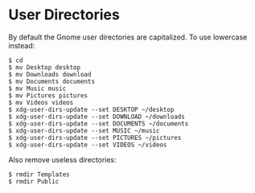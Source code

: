 User Directories
================

By default the Gnome user directories are capitalized. To use lowercase instead:

    $ cd
    $ mv Desktop desktop
    $ mv Downloads download
    $ mv Documents documents
    $ mv Music music
    $ mv Pictures pictures
    $ mv Videos videos
    $ xdg-user-dirs-update --set DESKTOP ~/desktop
    $ xdg-user-dirs-update --set DOWNLOAD ~/downloads
    $ xdg-user-dirs-update --set DOCUMENTS ~/documents
    $ xdg-user-dirs-update --set MUSIC ~/music
    $ xdg-user-dirs-update --set PICTURES ~/pictures
    $ xdg-user-dirs-update --set VIDEOS ~/videos

Also remove useless directories:

    $ rmdir Templates
    $ rmdir Public
